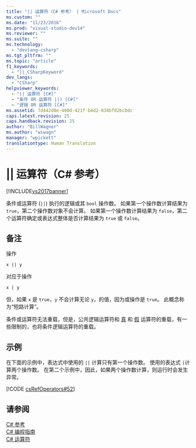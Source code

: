 ```yaml
---
title: "|| 运算符（C# 参考） | Microsoft Docs"
ms.custom: ""
ms.date: "11/23/2016"
ms.prod: "visual-studio-dev14"
ms.reviewer: ""
ms.suite: ""
ms.technology: 
  - "devlang-csharp"
ms.tgt_pltfrm: ""
ms.topic: "article"
f1_keywords: 
  - "||_CSharpKeyword"
dev_langs: 
  - "CSharp"
helpviewer_keywords: 
  - "|| 运算符 [C#]"
  - "条件 OR 运算符 ||) [C#]"
  - "逻辑 OR 运算符 [C#]"
ms.assetid: 7d442d8e-400d-421f-b4d2-034bf82bcbdc
caps.latest.revision: 25
caps.handback.revision: 25
author: "BillWagner"
ms.author: "wiwagn"
manager: "wpickett"
translationtype: Human Translation
---
```

# || 运算符（C# 参考）
[!INCLUDE[vs2017banner](../../../csharp/includes/vs2017banner.md)]

条件或运算符 \(`||`\) 执行的逻辑或其 `bool` 操作数。  如果第一个操作数计算结果为 `true`，第二个操作数对象不会计算。  如果第一个操作数计算结果为 `false`，第二个运算符确定或表达式整体是否计算结果为 `true` 或 `false`。  
  
## 备注  
 操作  
  
```  
x || y  
```  
  
 对应于操作  
  
```  
x | y  
```  
  
 但，如果 `x` 是 `true`，`y` 不会计算无论 `y`，的值，因为或操作是 `true`。  此概念称为“短路计算”。  
  
 条件或运算符无法重载，但是，公共逻辑运算符和 [真](../../../csharp/language-reference/keywords/true.md) 和 [假](../../../csharp/language-reference/keywords/false.md) 运算符的重载，有一些限制的，也将条件逻辑运算符的重载。  
  
## 示例  
 在下面的示例中，表达式中使用的 `||` 计算只有第一个操作数。  使用的表达式 `|`计算两个操作数。  在第二个示例中，因此，如果两个操作数计算，则运行时会发生异常。  
  
 [!CODE [csRefOperators#52](../CodeSnippet/VS_Snippets_VBCSharp/csrefOperators#52)]  
  
## 请参阅  
 [C\# 参考](../../../csharp/language-reference/index.md)   
 [C\# 编程指南](../../../csharp/programming-guide/index.md)   
 [C\# 运算符](../../../csharp/language-reference/operators/index.md)
